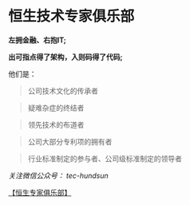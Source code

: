 恒生技术专家俱乐部
==================

**左拥金融、右抱IT;**

**出可指点得了架构，入则码得了代码;**

他们是：

>公司技术文化的传承者

>疑难杂症的终结者

>领先技术的布道者

>公司大部分专利项的拥有者

>行业标准制定的参与者、公司级标准制定的领导者


*关注微信公众号： tec-hundsun*

<a href="weixin://profile/gh_5699417400e9">【恒生专家俱乐部】</a>

